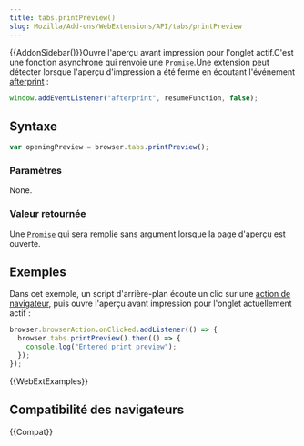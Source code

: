 ```yaml
---
title: tabs.printPreview()
slug: Mozilla/Add-ons/WebExtensions/API/tabs/printPreview
---
```


{{AddonSidebar()}}Ouvre l'aperçu avant impression pour l'onglet actif.C'est une fonction asynchrone qui renvoie une [`Promise`](/fr/docs/Web/JavaScript/Reference/Objets_globaux/Promise).Une extension peut détecter lorsque l'aperçu d'impression a été fermé en écoutant l'événement [afterprint](/fr/docs/Web/Events/afterprint) :

```js
window.addEventListener("afterprint", resumeFunction, false);
```

## Syntaxe

```js
var openingPreview = browser.tabs.printPreview();
```

### Paramètres

None.

### Valeur retournée

Une [`Promise`](/fr/docs/Web/JavaScript/Reference/Objets_globaux/Promise) qui sera remplie sans argument lorsque la page d'aperçu est ouverte.

## Exemples

Dans cet exemple, un script d'arrière-plan écoute un clic sur une [action de navigateur](/fr/Add-ons/WebExtensions/Anatomy_of_a_WebExtension#Browser_actions_2), puis ouvre l'aperçu avant impression pour l'onglet actuellement actif :

```js
browser.browserAction.onClicked.addListener(() => {
  browser.tabs.printPreview().then(() => {
    console.log("Entered print preview");
  });
});
```

{{WebExtExamples}}

## Compatibilité des navigateurs

{{Compat}}
